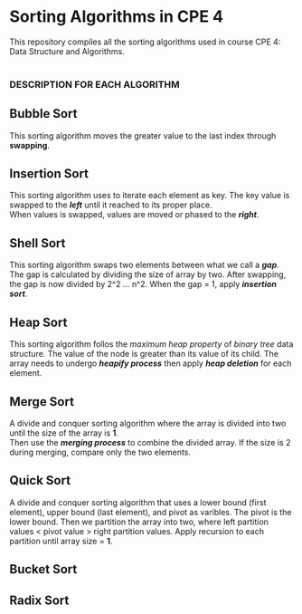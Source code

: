 # Sorting Algorithms in CPE 4

This repository compiles all the sorting algorithms used in course CPE 4: Data Structure and Algorithms. <br> <br>

### DESCRIPTION FOR EACH ALGORITHM

## Bubble Sort
This sorting algorithm moves the greater value to the last index through **swapping**.

## Insertion Sort
This sorting algorithm uses to iterate each element as key. The key value is swapped to the **_left_** until it reached to its proper place. <br>
When values is swapped, values are moved or phased to the **_right_**.

## Shell Sort
This sorting algorithm swaps two elements between what we call a ***gap***. The gap is calculated by dividing the size of array by two. After swapping, the gap is
now divided by 2^2 ... n^2. When the gap = 1, apply ***insertion sort***.
## Heap Sort
This sorting algorithm follos the *maximum heap property* of *binary tree* data structure. The value of the node is greater than its value of its child.
The array needs to undergo ***heapify process*** then apply ***heap deletion*** for each element.

## Merge Sort
A divide and conquer sorting algorithm where the array is divided into two until the size of the array is **1**. <br>
Then use the ***merging process*** to combine the divided array. If the size is 2 during merging, compare only the two elements.

## Quick Sort
A divide and conquer sorting algorithm that uses a lower bound (first element), upper bound (last element), and pivot as varibles. The pivot is the lower bound.
Then we partition the array into two, where left partition values < pivot value > right partition values. Apply recursion to each partition until array size = **1**.

## Bucket Sort

## Radix Sort
